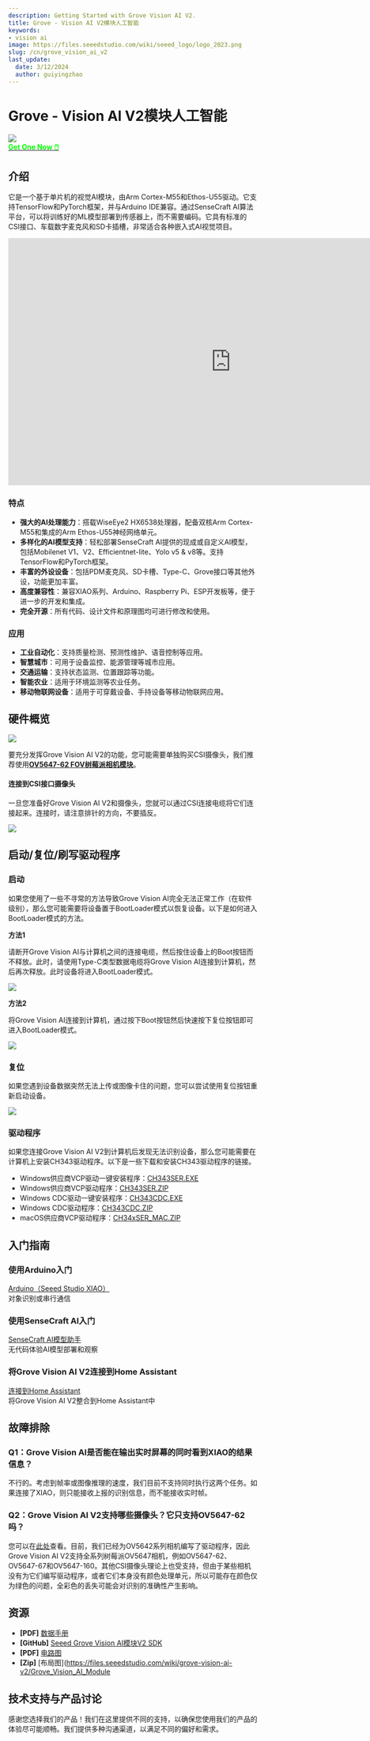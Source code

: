 ```yaml
---
description: Getting Started with Grove Vision AI V2.
title: Grove - Vision AI V2模块人工智能
keywords:
- vision ai
image: https://files.seeedstudio.com/wiki/seeed_logo/logo_2023.png
slug: /cn/grove_vision_ai_v2
last_update:
  date: 3/12/2024
  author: guiyingzhao
---
```


# Grove - Vision AI V2模块人工智能

<div style={{textAlign:'center'}}><img src="https://files.seeedstudio.com/wiki/grove-vision-ai-v2/0.jpg" style={{width:700, height:'auto'}}/></div>

<div class="get_one_now_container" style={{textAlign: 'center'}}>
    <a class="get_one_now_item" href="https://item.taobao.com/item.htm?id=765112504951&spm=a1z10.5-c-s.w4002-17798475675.24.46a01825Fhf39I">
            <strong><span><font color={'FFFFFF'} size={"4"}> Get One Now 🖱️</font></span></strong>
    </a>
</div>

## 介绍

它是一个基于单片机的视觉AI模块，由Arm Cortex-M55和Ethos-U55驱动。它支持TensorFlow和PyTorch框架，并与Arduino IDE兼容。通过SenseCraft AI算法平台，可以将训练好的ML模型部署到传感器上，而不需要编码。它具有标准的CSI接口、车载数字麦克风和SD卡插槽，非常适合各种嵌入式AI视觉项目。

<div class="table-center">
<iframe width="900" height="500" src="https://files.seeedstudio.com/wiki/grove-vision-ai-v2/video.mp4" scrolling="no" border="0" frameborder="no" framespacing="0" allowfullscreen="true"> </iframe>
</div>

### 特点

- **强大的AI处理能力**：搭载WiseEye2 HX6538处理器，配备双核Arm Cortex-M55和集成的Arm Ethos-U55神经网络单元。
- **多样化的AI模型支持**：轻松部署SenseCraft AI提供的现成或自定义AI模型，包括Mobilenet V1、V2、Efficientnet-lite、Yolo v5 & v8等。支持TensorFlow和PyTorch框架。
- **丰富的外设设备**：包括PDM麦克风、SD卡槽、Type-C、Grove接口等其他外设，功能更加丰富。
- **高度兼容性**：兼容XIAO系列、Arduino、Raspberry Pi、ESP开发板等，便于进一步的开发和集成。
- **完全开源**：所有代码、设计文件和原理图均可进行修改和使用。

### 应用

- **工业自动化**：支持质量检测、预测性维护、语音控制等应用。
- **智慧城市**：可用于设备监控、能源管理等城市应用。
- **交通运输**：支持状态监测、位置跟踪等功能。
- **智能农业**：适用于环境监测等农业任务。
- **移动物联网设备**：适用于可穿戴设备、手持设备等移动物联网应用。

## 硬件概览

<div style={{textAlign:'center'}}><img src="https://files.seeedstudio.com/wiki/grove-vision-ai-v2/15.jpg" style={{width:1000, height:'auto'}}/></div>

要充分发挥Grove Vision AI V2的功能，您可能需要单独购买CSI摄像头，我们推荐使用[**OV5647-62 FOV树莓派相机模块**](https://www.seeedstudio.com/OV5647-69-1-FOV-Camera-module-for-Raspberry-Pi-3B-4B-p-5484.html)。

#### 连接到CSI接口摄像头

一旦您准备好Grove Vision AI V2和摄像头，您就可以通过CSI连接电缆将它们连接起来。连接时，请注意排针的方向，不要插反。

<div style={{textAlign:'center'}}><img src="https://files.seeedstudio.com/wiki/grove-vision-ai-v2/9.gif" style={{width:600, height:'auto'}}/></div>

<!-- :::提示
在2024年2月21日之前购买Grove Vision AI V2的用户不具备对树莓派相机的支持。然而，从这个日期之后购买的用户将具有对支持图像的特定型号的支持。

<div style={{textAlign:'center'}}><img src="https://files.seeedstudio.com/wiki/grove-vision-ai-v2/cameraList.png" style={{width:1000, height:'auto'}}/></div>
::: -->

## 启动/复位/刷写驱动程序

### 启动

如果您使用了一些不寻常的方法导致Grove Vision AI完全无法正常工作（在软件级别），那么您可能需要将设备置于BootLoader模式以恢复设备。以下是如何进入BootLoader模式的方法。

**方法1**

请断开Grove Vision AI与计算机之间的连接电缆，然后按住设备上的Boot按钮而不释放。此时，请使用Type-C类型数据电缆将Grove Vision AI连接到计算机，然后再次释放。此时设备将进入BootLoader模式。

<div style={{textAlign:'center'}}><img src="https://files.seeedstudio.com/wiki/grove-vision-ai-v2/6.gif" style={{width:600, height:'auto'}}/></div>

**方法2**

将Grove Vision AI连接到计算机，通过按下Boot按钮然后快速按下复位按钮即可进入BootLoader模式。

<div style={{textAlign:'center'}}><img src="https://files.seeedstudio.com/wiki/grove-vision-ai-v2/7.gif" style={{width:600, height:'auto'}}/></div>

### 复位

如果您遇到设备数据突然无法上传或图像卡住的问题，您可以尝试使用复位按钮重新启动设备。

<div style={{textAlign:'center'}}><img src="https://files.seeedstudio.com/wiki/grove-vision-ai-v2/8.gif" style={{width:600, height:'auto'}}/></div>

### 驱动程序

如果您连接Grove Vision AI V2到计算机后发现无法识别设备，那么您可能需要在计算机上安装CH343驱动程序。以下是一些下载和安装CH343驱动程序的链接。

- Windows供应商VCP驱动一键安装程序：[CH343SER.EXE](https://files.seeedstudio.com/wiki/grove-vision-ai-v2/res/CH343SER.EXE)
- Windows供应商VCP驱动程序：[CH343SER.ZIP](https://files.seeedstudio.com/wiki/grove-vision-ai-v2/res/CH343SER.ZIP)
- Windows CDC驱动一键安装程序：[CH343CDC.EXE](https://files.seeedstudio.com/wiki/grove-vision-ai-v2/res/CH343CDC.EXE)
- Windows CDC驱动程序：[CH343CDC.ZIP](https://files.seeedstudio.com/wiki/grove-vision-ai-v2/res/CH343SER.ZIP)
- macOS供应商VCP驱动程序：[CH34xSER_MAC.ZIP](https://files.seeedstudio.com/wiki/grove-vision-ai-v2/res/CH341SER_MAC.ZIP)

## 入门指南

### 使用Arduino入门

<div class="all_container">   <div class="getting_started">       <div class="start_card_wrapper">           <a href= "/cn/grove_vision_ai_v2_software_support/#使用arduino编程连接seeed-studio-xiao开发板" class="getting_started_label2"> Arduino（Seeed Studio XIAO）</a>           <br/>对象识别或串行通信       </div>   </div> </div>

### 使用SenseCraft AI入门

<div class="all_container">   <div class="getting_started">       <div class="start_card_wrapper">           <a href= "/cn/grove_vision_ai_v2_software_support/#-使用sensecraft-ai进行无代码入门-" class="getting_started_label2"> SenseCraft AI模型助手</a>           <br/>无代码体验AI模型部署和观察       </div>   </div> </div>

### 将Grove Vision AI V2连接到Home Assistant

<div class="all_container">   <div class="getting_started">       <div class="start_card_wrapper">           <a href= "/cn/connect_vision_ai_v2_to_ha/" class="getting_started_label2"> 连接到Home Assistant</a>           <br/>将Grove Vision AI V2整合到Home Assistant中       </div>   </div> </div>

## 故障排除

### Q1：Grove Vision AI是否能在输出实时屏幕的同时看到XIAO的结果信息？

不行的。考虑到帧率或图像推理的速度，我们目前不支持同时执行这两个任务。如果连接了XIAO，则只能接收上报的识别信息，而不能接收实时帧。

### Q2：Grove Vision AI V2支持哪些摄像头？它只支持OV5647-62吗？

您可以在[此处](https://chat.openai.com/Grove-vision-ai-v2-camera-supported)查看。目前，我们已经为OV5642系列相机编写了驱动程序，因此Grove Vision AI V2支持全系列树莓派OV5647相机，例如OV5647-62、OV5647-67和OV5647-160。其他CSI摄像头理论上也受支持，但由于某些相机没有为它们编写驱动程序，或者它们本身没有颜色处理单元，所以可能存在颜色仅为绿色的问题，全彩色的丢失可能会对识别的准确性产生影响。

## 资源

- **[PDF]** [数据手册](https://files.seeedstudio.com/wiki/grove-vision-ai-v2/HX6538_datasheet.pdf)
- **[GitHub]** [Seeed Grove Vision AI模块V2 SDK](https://github.com/HimaxWiseEyePlus/Seeed_Grove_Vision_AI_Module_V2)
- **[PDF]** [电路图](https://files.seeedstudio.com/wiki/grove-vision-ai-v2/Grove_Vision_AI_Module_V2_Circuit_Diagram.pdf)
- **[Zip]** [布局图](https://files.seeedstudio.com/wiki/grove-vision-ai-v2/Grove_Vision_AI_Module

## **技术支持与产品讨论**

感谢您选择我们的产品！我们在这里提供不同的支持，以确保您使用我们的产品的体验尽可能顺畅。我们提供多种沟通渠道，以满足不同的偏好和需求。

<div class="table-center">
  <div class="button_tech_support_container">
  <a href="https://forum.seeedstudio.com/" class="button_forum"></a> 
  <a href="https://www.seeedstudio.com/contacts" class="button_email"></a>
  </div>

  <div class="button_tech_support_container">
  <a href="https://discord.gg/eWkprNDMU7" class="button_discord"></a> 
  <a href="https://github.com/Seeed-Studio/wiki-documents/discussions/69" class="button_discussion"></a>
  </div>
</div>

